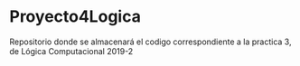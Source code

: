 # Proyecto4Logica
Repositorio donde se almacenará el codigo correspondiente a la practica 3, de Lógica Computacional 2019-2
